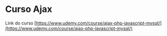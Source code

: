 # Curso Ajax

Link do curso [https://www.udemy.com/course/ajax-php-javascript-mysql/](https://www.udemy.com/course/ajax-php-javascript-mysql/)